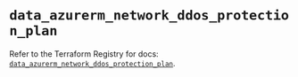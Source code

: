 # `data_azurerm_network_ddos_protection_plan`

Refer to the Terraform Registry for docs: [`data_azurerm_network_ddos_protection_plan`](https://registry.terraform.io/providers/hashicorp/azurerm/3.91.0/docs/data-sources/network_ddos_protection_plan).
